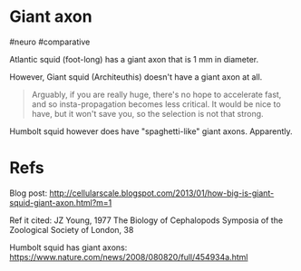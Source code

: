 # Giant axon

#neuro #comparative

Atlantic squid (foot-long) has a giant axon that is 1 mm in diameter.

However, Giant squid (Architeuthis) doesn't have a giant axon at all.

> Arguably, if you are really huge, there's no hope to accelerate fast, and so insta-propagation becomes less critical. It would be nice to have, but it won't save you, so the selection is not that strong.

Humbolt squid however does have "spaghetti-like" giant axons. Apparently.

# Refs

Blog post:
http://cellularscale.blogspot.com/2013/01/how-big-is-giant-squid-giant-axon.html?m=1

Ref it cited:
JZ Young, 1977 The Biology of Cephalopods Symposia of the Zoological Society of London, 38

Humbolt squid has giant axons:
https://www.nature.com/news/2008/080820/full/454934a.html